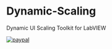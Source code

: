 # Dynamic-Scaling
Dynamic UI Scaling Toolkit for LabVIEW

[![paypal](https://www.paypalobjects.com/en_US/i/btn/btn_donateCC_LG.gif)](https://www.paypal.com/cgi-bin/webscr?cmd=_s-xclick&hosted_button_id=LVKQF59D5L3TC)
